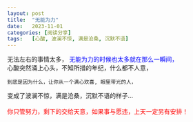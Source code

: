 ```yaml
---
layout: post
title:  "无能为力"
date:   2023-11-01
categories: [阅读分享]
tags:   [心酸, 波澜不惊, 满是沧桑, 沉默不语]
---
```


无法左右的事情太多， 
<font color="#0000ff">无能为力的时候也太多就在那么一瞬间，</font>   
心酸突然涌上心头，不知所措的年纪，什么都不人意，  
```color
到底是因为什么，让你从一个满心欢喜, 眼里带光的人，  
```
变成了波澜不惊，满是沧桑，沉默不语的样子...<br />  
<font color="red">你只管努力，剩下的交给天意，如果事与愿违，上天一定另有安排！</font>  
